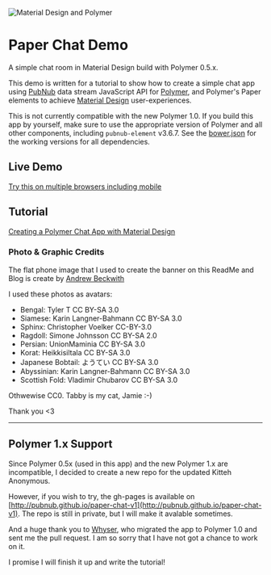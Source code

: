 ![Material Design and Polymer](http://pubnub.com/blog/wp-content/uploads/2015/01/paper-chat-cover.png "Material Design and Polymer")

# Paper Chat Demo

A simple chat room in Material Design build with Polymer 0.5.x.

This demo is written for a tutorial to show how to create a simple chat app using [PubNub][pubnub] data stream JavaScript API for [Polymer][polymer], and Polymer's Paper elements to achieve [Material Design][md] user-experiences.

This is not currently compatible with the new Polymer 1.0.
If you build this app by yourself, make sure to use the appropriate version of Polymer and all other components, including `pubnub-element` v3.6.7.
See the [bower.json](https://github.com/pubnub/paper-chat/blob/gh-pages/bower.json) for the working versions for all dependencies. 

## Live Demo

[Try this on multiple browsers including mobile](http://pubnub.github.io/paper-chat/index.html)

## Tutorial

[Creating a Polymer Chat App with Material Design][blog]

### Photo & Graphic Credits

The flat phone image that I used to create the banner on this ReadMe and Blog is create by [Andrew Beckwith](https://dribbble.com/shots/1093397-Flat-Phones-PSD-Freebie?list=users&offset=13)

I used these photos as avatars:

- Bengal: Tyler T CC BY-SA 3.0
- Siamese: Karin Langner-Bahmann CC BY-SA 3.0
- Sphinx: Christopher Voelker CC-BY-3.0
- Ragdoll: Simone Johnsson CC BY-SA 2.0
- Persian: UnionMaminia CC BY-SA 3.0
- Korat: Heikkisiltala CC BY-SA 3.0
- Japanese Bobtail: ようてい  CC BY-SA 3.0
- Abyssinian: Karin Langner-Bahmann CC BY-SA 3.0
- Scottish Fold: Vladimir Chubarov CC BY-SA 3.0

Othwewise CC0. Tabby is my cat, Jamie :-)

Thank you <3



[polymer]: https://www.polymer-project.org
[md]: http://www.google.com/design/spec/material-design/introduction.html
[pubnub]: http://www.pubnub.com/docs/javascript/javascript-sdk.html

[blog]: http://www.pubnub.com/blog/creating-a-polymer-chat-app-with-material-design/

---
## Polymer 1.x Support

Since Polymer 0.5x (used in this app) and the new Polymer 1.x are incompatible, I decided to create a new repo for the updated Kitteh Anonymous. 

However, if you wish to try, the gh-pages is available on [http://pubnub.github.io/paper-chat-v1](http://pubnub.github.io/paper-chat-v1).
The repo is still in private, but I will make it avalable sometimes.

And a huge thank you to [Whyser](https://github.com/Whyser), who migrated the app to Polymer 1.0 and sent me the pull request. I am so sorry that I have not got a chance to work on it.

I promise I will finish it up and write the tutorial!
